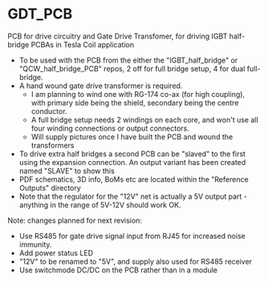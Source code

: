 # GDT_PCB
PCB for drive circuitry and Gate Drive Transfomer, for driving IGBT half-bridge PCBAs in Tesla Coil application

- To be used with the PCB from the either the "IGBT_half_bridge" or "QCW_half_bridge_PCB" repos, 2 off for full bridge setup, 4 for dual full-bridge.
- A hand wound gate drive transformer is required.
  - I am planning to wind one with RG-174 co-ax (for high coupling), with primary side being the shield, secondary being the centre conductor.
  - A full bridge setup needs 2 windings on each core, and won't use all four winding connections or output connectors.
  - Will supply pictures once I have built the PCB and wound the transformers
- To drive extra half bridges a second PCB can be "slaved" to the first using the expansion connection. An output variant has been created named "SLAVE" to show this
- PDF schematics, 3D info, BoMs etc are located within the "Reference Outputs" directory
- Note that the regulator for the "12V" net is actually a 5V output part - anything in the range of 5V-12V should work OK.

Note: changes planned for next revision:
- Use RS485 for gate drive signal input from RJ45 for increased noise immunity.
- Add power status LED
- "12V" to be renamed to "5V", and supply also used for RS485 receiver
- Use switchmode DC/DC on the PCB rather than in a module
